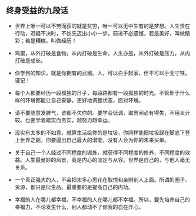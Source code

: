 ## 终身受益的九段话

+ 世界上唯一可以不劳而获的就是贫穷，唯一可以无中生有的是梦想。人生贵在行动，迟疑不决时，不妨先迈出小小一步。前进不必遗憾，若是美好，叫做精彩；若是糟糕，叫做经历！

+ 鸡蛋，从外打破是食物，从内打破是生命。人生亦是，从外打破是压力，从内打破是成长。

+ 你学到的知识，就是你拥有的武器。人，可以白手起家，但不可以手无寸铁，谨记！

+ 每个人都要经历一段孤独的日子，每段路都有一段孤独的时光。不管处于什么样的环境都能让自己安静，更好地调整状态，面对环境。

+ 请不要随意发脾气，谁都不欠你的。要学会低调，取舍间必有得失，不用太计较。也要学着踏实而务实，越努力越幸运。

+ 现实有太多的不如意，就算生活给你的是垃圾，你同样能把垃圾踩在脚底下登上世界之巅。你要逼出自己最大的潜能，没有人会为你的未来买单。

+ 关于自己一个人经过不同程度的锻炼，就获得不同程度的修养、不同程度的效益。人生最曼妙的风景，竟是内心的淡定与从容。世界是自己的，与他人毫无关系。

+ 一个真正强大的人，不会把太多心思花在取悦和亲附别人上面。所谓的圈子、资源，都只是衍生品。最重要的是提高自己的内功。

+ 幸福的人在哪儿都幸福，不幸福的人在哪儿都不幸福。所以，要先培养自己的幸福力，不论发生什么，别人都动不了你我的自在开心。